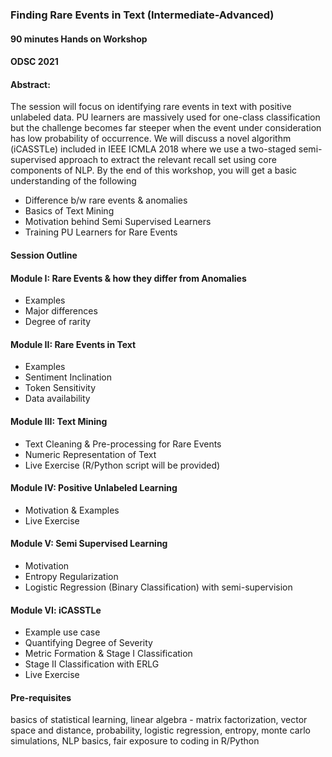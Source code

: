 ### Finding Rare Events in Text (Intermediate-Advanced)
#### 90 minutes Hands on Workshop
#### ODSC 2021

#### Abstract: 

The session will focus on identifying rare events in text with positive unlabeled data. PU learners are massively used for one-class classification but the challenge becomes far steeper when the event under consideration has low probability of occurrence. We will discuss a novel algorithm (iCASSTLe) included in IEEE ICMLA 2018 where we use a two-staged semi-supervised approach to extract the relevant recall set using core components of NLP. By the end of this workshop, you will get a basic understanding of the following

- Difference b/w rare events & anomalies
- Basics of Text Mining
- Motivation behind Semi Supervised Learners
- Training PU Learners for Rare Events

#### Session Outline

#### Module I: Rare Events & how they differ from Anomalies
- Examples
- Major differences
- Degree of rarity

#### Module II: Rare Events in Text
- Examples
- Sentiment Inclination
- Token Sensitivity
- Data availability

#### Module III: Text Mining
- Text Cleaning & Pre-processing for Rare Events
- Numeric Representation of Text
- Live Exercise (R/Python script will be provided)

#### Module IV: Positive Unlabeled Learning
- Motivation & Examples
- Live Exercise

#### Module V: Semi Supervised Learning
- Motivation
- Entropy Regularization
- Logistic Regression (Binary Classification) with semi-supervision

#### Module VI: iCASSTLe
- Example use case
- Quantifying Degree of Severity 
- Metric Formation & Stage I Classification
- Stage II Classification with ERLG
- Live Exercise


#### Pre-requisites

basics of statistical learning, linear algebra - matrix factorization, vector space and distance, probability, logistic regression, entropy, monte carlo simulations, NLP basics, fair exposure to coding in R/Python
